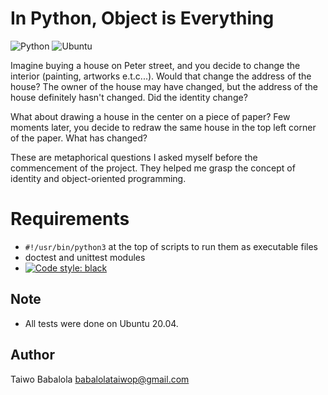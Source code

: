 #	In Python, Object is Everything
![Python](https://img.shields.io/badge/python-3670A0?style=for-the-badge&logo=python&logoColor=ffdd54) ![Ubuntu](https://img.shields.io/badge/Ubuntu-E95420?style=for-the-badge&logo=ubuntu&logoColor=white)

Imagine buying a house on Peter street, and you decide to change the interior (painting, artworks e.t.c...). Would that change the address of the house? The owner of the house may have changed, but the address of the house definitely hasn't changed. Did the identity change?

What about drawing a house in the center on a piece of paper? Few moments later, you decide to redraw the same house in the top left corner of the paper. What has changed?

These are metaphorical questions I asked myself before the commencement of the project. They helped me grasp the concept of identity and object-oriented programming.


# Requirements
- ```#!/usr/bin/python3``` at the top of scripts to run them as executable files
- doctest  and unittest modules
- [![Code style: black](https://img.shields.io/badge/code%20style-black-000000.svg)](https://github.com/psf/black)

## Note
- All tests were done on Ubuntu 20.04.

## Author
Taiwo Babalola <babalolataiwop@gmail.com>
